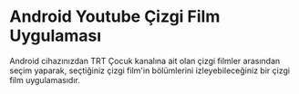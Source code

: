 # Android Youtube Çizgi Film Uygulaması

Android cihazınızdan TRT Çocuk kanalına ait olan çizgi filmler arasından seçim yaparak, seçtiğiniz çizgi film'in bölümlerini izleyebileceğiniz bir çizgi film uygulamasıdır.
